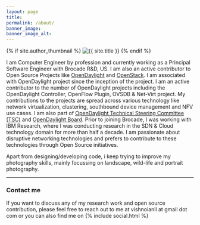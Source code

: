 ```yaml
---
layout: page
title:
permalink: /about/
banner_image:
banner_image_alt:
---
```

{% if site.author_thumbnail %}
<img  src="{{ site.author_thumbnail | prepend: site.baseurl | prepend: site.url }}"
  alt="{{ site.title }}"/>
{% endif %}

I am Computer Engineer by profession and currently working as a Principal Software Engineer with Brocade R&D, US. I am
also an active contributor to Open Source Projects like <a href="https://www.opendaylight.org">OpenDaylight</a> and <a href="https://www.openstack.org/">OpenStack</a>. I am associated with OpenDaylight project since the inception of the
project. I am an active contributor to the number of OpenDaylight projects including the OpenDaylight Controller,
OpenFlow Plugin,  OVSDB & Net-Virt project. My contributions to the projects are spread across various technology like
network virtualization, clustering, southbound device management and NFV use cases. I am also part of <a href="https://www.opendaylight.org/governance">OpenDaylight Technical Steering Committee (TSC)</a> and <a href="https://www.opendaylight.org/leadership">OpenDaylight Board</a>. Prior to joining Brocade, I was working with IBM
Research, where I was conducting research in the SDN & Cloud technology domain for more than half a decade. I am
passionate about disruptive networking technologies and prefers to contribute to these technologies through Open Source
initiatives.

Apart from designing/developing code, i keep trying to improve my photography skills, mainly focussing on landscape,
wild-life and portrait photography.

---
### Contact me
If you want to discuss any of my research work and open source contribution, please feel free to reach out to me at
vishnoianil at gmail dot com or you can also find me on
{% include social.html %}

[pw]: http://processwire.com
[jekyll]: http://jekyllrb.com
